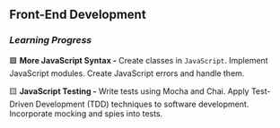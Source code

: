 ## Front-End Development

### _Learning Progress_

:green_square: **More JavaScript Syntax -** Create classes in `JavaScript`. Implement JavaScript modules. Create JavaScript errors and handle them.

:yellow_square: **JavaScript Testing -** Write tests using Mocha and Chai. Apply Test-Driven Development (TDD) techniques to software development. Incorporate mocking and spies into tests.